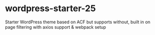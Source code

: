 # wordpress-starter-25
Starter WordPress theme based on ACF but supports without, built in on page filtering with axios support &amp; webpack setup 
